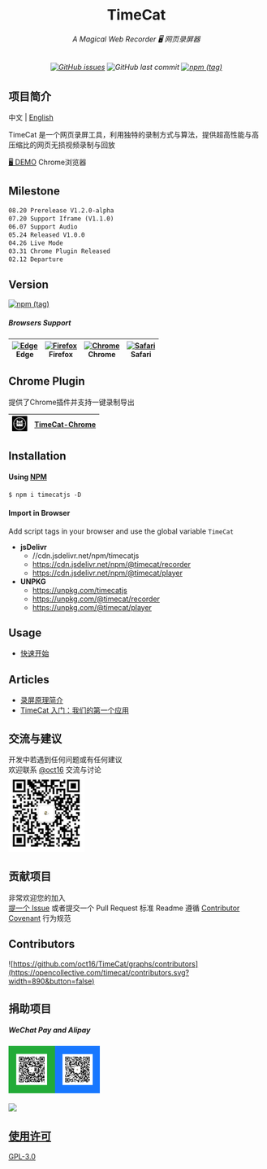 <p align="center">
<h1 align="center">TimeCat</h1>
<h6 align="center">
A Magical Web Recorder 🖥 网页录屏器
</h6>
<h6 align="center">

[![GitHub issues](https://img.shields.io/github/issues-raw/oct16/TimeCat)](https://github.com/oct16/TimeCat/issues) ![GitHub last commit](https://img.shields.io/github/last-commit/oct16/timecat) [![npm (tag)](https://img.shields.io/npm/v/timecatjs/latest)](https://www.npmjs.com/package/timecatjs)
<h6>

## 项目简介

中文 | [English](./README.md)

TimeCat 是一个网页录屏工具，利用独特的录制方式与算法，提供超高性能与高压缩比的网页无损视频录制与回放

[🖥 DEMO](https://timecat.xxxxoo.com/) Chrome浏览器

## Milestone
    08.20 Prerelease V1.2.0-alpha
    07.20 Support Iframe (V1.1.0)
    06.07 Support Audio
    05.24 Released V1.0.0
    04.26 Live Mode    
    03.31 Chrome Plugin Released
    02.12 Departure

## Version 

[![npm (tag)](https://img.shields.io/npm/v/timecatjs/latest)](https://www.npmjs.com/package/timecatjs)

##### Browsers Support

| [<img src="https://raw.githubusercontent.com/alrra/browser-logos/master/src/edge/edge_48x48.png" alt="Edge" width="24px" height="24px" />](http://godban.github.io/browsers-support-badges/)<br/>Edge | [<img src="https://raw.githubusercontent.com/alrra/browser-logos/master/src/firefox/firefox_48x48.png" alt="Firefox" width="24px" height="24px" />](http://godban.github.io/browsers-support-badges/)<br/>Firefox | [<img src="https://raw.githubusercontent.com/alrra/browser-logos/master/src/chrome/chrome_48x48.png" alt="Chrome" width="24px" height="24px" />](http://godban.github.io/browsers-support-badges/)<br/>Chrome | [<img src="https://raw.githubusercontent.com/alrra/browser-logos/master/src/safari/safari_48x48.png" alt="Safari" width="24px" height="24px" />](http://godban.github.io/browsers-support-badges/)<br/>Safari |
| - | - | - | - |

## Chrome Plugin

提供了Chrome插件并支持一键录制导出

| <img src="articles/images/logo.png" width="30">| [TimeCat-Chrome](https://chrome.google.com/webstore/detail/timecat-chrome/jgnkkambbdmhfdbdbkljlenddlbplhal?hl=en&authuser=0) |
|--|--|

## Installation

#### Using [NPM](https://www.npmjs.com/package/timecatjs)
```shell
$ npm i timecatjs -D
```

#### Import in Browser

Add script tags in your browser and use the global variable ``TimeCat``

- **jsDelivr**
  - //cdn.jsdelivr.net/npm/timecatjs
  - https://cdn.jsdelivr.net/npm/@timecat/recorder
  - https://cdn.jsdelivr.net/npm/@timecat/player
- **UNPKG**
  - https://unpkg.com/timecatjs
  - https://unpkg.com/@timecat/recorder
  - https://unpkg.com/@timecat/player

## Usage
 - [快速开始](articles/quick-start.md)

## Articles
 - [录屏原理简介](articles/technology.cn.md)
 - [TimeCat 入门：我们的第一个应用](articles/record-and-replay.md)

## 交流与建议

开发中若遇到任何问题或有任何建议   
欢迎联系 [@oct16](https://github.com/oct16) 交流与讨论   
<img src="articles/images/contactQR.jpg" width="150"/>

</a>

## 贡献项目
非常欢迎您的加入    
[提一个 Issue](https://github.com/oct16/TimeCat/issues/new) 或者提交一个 Pull Request
标准 Readme 遵循 [Contributor Covenant](https://www.contributor-covenant.org/version/2/0/code_of_conduct/)  行为规范

## Contributors

![https://github.com/oct16/TimeCat/graphs/contributors](https://opencollective.com/timecat/contributors.svg?width=890&button=false)

## 捐助项目

##### WeChat Pay and Alipay
<img src="articles/images/donate.png" width="180" />

<br>
<br>
<a href="https://opencollective.com/timecat">
<img width=150 src="https://opencollective.com/static/images/opencollectivelogo-footer-n.svg" />

## 使用许可
[GPL-3.0](LICENSE)
